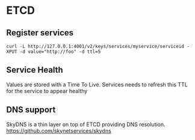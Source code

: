 # ETCD

## Register services

```
curl -L http://127.0.0.1:4001/v2/keys/services/myservice/serviceid -XPUT -d value="http://foo" -d ttl=5
```

## Service Health

Values are stored with a Time To Live.
Services needs to refresh this TTL for the service to appear healthy

## DNS support

SkyDNS is a thin layer on top of ETCD providing DNS resolution.
https://github.com/skynetservices/skydns
